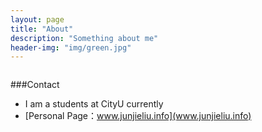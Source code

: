 ```yaml
---
layout: page
title: "About"
description: "Something about me"
header-img: "img/green.jpg"
---
```



<center>
    <p><img src="" align="center"></p>
</center>


###Contact
- I am a students at CityU currently
- [Personal Page：www.junjieliu.info](www.junjieliu.info)



<center>
    <p><img src="" align="center"></p>
</center>






